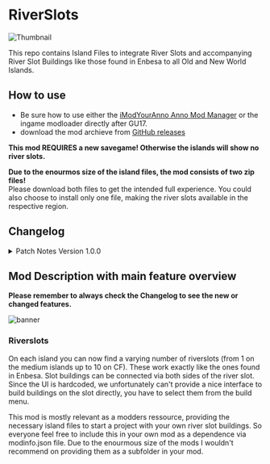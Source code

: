 # RiverSlots

![Thumbnail](https://github.com/Taludas/RiverSlots/assets/64583643/37e7fcf2-efbb-47bc-b805-5723aa2f014f)

This repo contains Island Files to integrate River Slots and accompanying River Slot Buildings like those found in Enbesa to all Old and New World Islands.

## How to use

- Be sure how to use either the [iModYourAnno Anno Mod Manager](https://github.com/anno-mods/iModYourAnno) or the ingame modloader directly after GU17.
- download the mod archieve from [GitHub releases](https://github.com/Taludas/RiverSlots/releases)


**This mod REQUIRES a new savegame! Otherwise the islands will show no river slots.**  

**Due to the enourmos size of the island files, the mod consists of two zip files!**  
Please download both files to get the intended full experience. You could also choose to install only one file, making the river slots available in the respective region.

## Changelog
<details>
    <summary>Patch Notes Version 1.0.0</summary>

*  Initial Release
    - River Slots for Old and New World 
</details>

## Mod Description with main feature overview
**Please remember to always check the Changelog to see the new or changed features.**

![banner](https://github.com/Taludas/RiverSlots/assets/64583643/86dfcd8c-b5db-486d-af47-26521a5bc685)
### Riverslots
On each island you can now find a varying number of riverslots (from 1 on the medium islands up to 10 on CF). These work exactly like the ones found in Enbesa. Slot buildings can be connected via both sides of the river slot. Since the UI is hardcoded, we unfortunately can't provide a nice interface to build buildings on the slot directly, you have to select them from the build menu.

This mod is mostly relevant as a modders ressource, providing the necessary island files to start a project with your own river slot buildings. So everyone feel free to include this in your own mod as a dependence via modinfo.json file. Due to the enourmous size of the mods I wouldn't recommend on providing them as a subfolder in your mod.  
